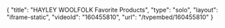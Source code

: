 {
    "title": "HAYLEY WOOLFOLK Favorite Products",
    "type": "solo",
    "layout": "iframe-static",
    "videoId": "160455810",
    "url": "\/tvpembed\/160455810"
}